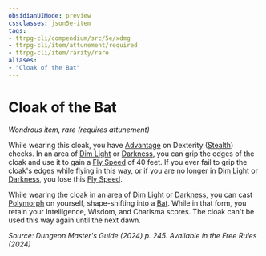```yaml
---
obsidianUIMode: preview
cssclasses: json5e-item
tags:
- ttrpg-cli/compendium/src/5e/xdmg
- ttrpg-cli/item/attunement/required
- ttrpg-cli/item/rarity/rare
aliases: 
- "Cloak of the Bat"
---
```

# Cloak of the Bat
*Wondrous item, rare (requires attunement)*  



While wearing this cloak, you have [Advantage](3-Mechanics/CLI/rules/variant-rules/advantage-xphb.md) on Dexterity ([Stealth](3-Mechanics/CLI/rules/skills.md#Stealth)) checks. In an area of [Dim Light](3-Mechanics/CLI/rules/variant-rules/dim-light-xphb.md) or [Darkness](3-Mechanics/CLI/rules/variant-rules/darkness-xphb.md), you can grip the edges of the cloak and use it to gain a [Fly Speed](3-Mechanics/CLI/rules/variant-rules/fly-speed-xphb.md) of 40 feet. If you ever fail to grip the cloak's edges while flying in this way, or if you are no longer in [Dim Light](3-Mechanics/CLI/rules/variant-rules/dim-light-xphb.md) or [Darkness](3-Mechanics/CLI/rules/variant-rules/darkness-xphb.md), you lose this [Fly Speed](3-Mechanics/CLI/rules/variant-rules/fly-speed-xphb.md).

While wearing the cloak in an area of [Dim Light](3-Mechanics/CLI/rules/variant-rules/dim-light-xphb.md) or [Darkness](3-Mechanics/CLI/rules/variant-rules/darkness-xphb.md), you can cast [Polymorph](3-Mechanics/CLI/spells/polymorph-xphb.md) on yourself, shape-shifting into a [Bat](3-Mechanics/CLI/bestiary/beast/bat-xphb.md). While in that form, you retain your Intelligence, Wisdom, and Charisma scores. The cloak can't be used this way again until the next dawn.

*Source: Dungeon Master's Guide (2024) p. 245. Available in the Free Rules (2024)*